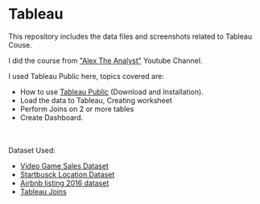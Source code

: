 # Tableau

This repository includes the data files and screenshots related to Tableau Couse.

I did the course from ["Alex The Analyst"](https://www.youtube.com/watch?v=6xv1KvCMF1Q&list=PLUaB-1hjhk8FE_XZ87vPPSfHqb6OcM0cF&index=28) Youtube Channel.

I used Tableau Public here, topics covered are:
- How to use [Tableau Public](https://www.tableau.com/products/public/download) (Download and Installation).
- Load the data to Tableau, Creating worksheet
- Perform Joins on 2 or more tables
- Create Dashboard.</br></br></br>

Dataset Used:
- [Video Game Sales Dataset](https://www.kaggle.com/datasets/gregorut/videogamesales?resource=download)
- [Startbusck Location Dataset](https://www.kaggle.com/datasets/starbucks/store-locations)
- [Airbnb listing 2016 dataset](https://www.kaggle.com/datasets/alexanderfreberg/airbnb-listings-2016-dataset)
- [Tableau Joins](https://github.com/AlexTheAnalyst/PortfolioProjects/blob/main/Tableau%20Joins%20File.xlsx)
